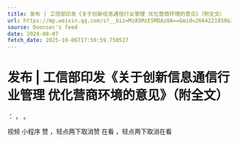 ```yaml
---
title: 发布 | 工信部印发《关于创新信息通信行业管理 优化营商环境的意见》（附全文）
url: https://mp.weixin.qq.com/s?__biz=MzA5MzE5MDAzOA==&mid=2664221858&idx=3&sn=1db47cc22b9797a07507d2a2ad8c7ac1
source: Doonsec's feed
date: 2024-08-07
fetch_date: 2025-10-06T17:59:59.750527
---
```


# 发布 | 工信部印发《关于创新信息通信行业管理 优化营商环境的意见》（附全文）

：
，
。

视频
小程序
赞
，轻点两下取消赞
在看
，轻点两下取消在看